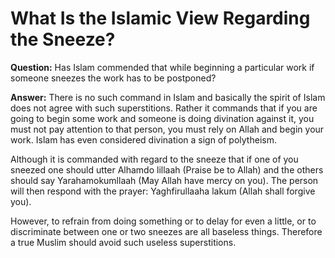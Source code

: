 What Is the Islamic View Regarding the Sneeze?
==============================================

**Question:** Has Islam commended that while beginning a particular work
if someone sneezes the work has to be postponed?

**Answer:** There is no such command in Islam and basically the spirit
of Islam does not agree with such superstitions. Rather it commands that
if you are going to begin some work and someone is doing divination
against it, you must not pay attention to that person, you must rely on
Allah and begin your work. Islam has even considered divination a sign
of polytheism.

Although it is commanded with regard to the sneeze that if one of you
sneezed one should utter Alhamdo lillaah (Praise be to Allah) and the
others should say Yarahamokumllaah (May Allah have mercy on you). The
person will then respond with the prayer: Yaghfirullaaha lakum (Allah
shall forgive you).

However, to refrain from doing something or to delay for even a little,
or to discriminate between one or two sneezes are all baseless things.
Therefore a true Muslim should avoid such useless superstitions.

 
